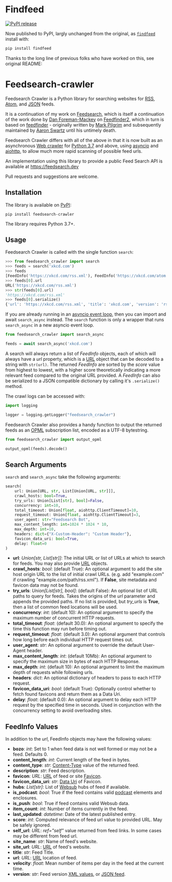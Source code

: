 # Findfeed

[![PyPI release](https://github.com/gperdrizet/feedsearch-crawler/actions/workflows/publish_pypi.yml/badge.svg)](https://github.com/gperdrizet/feedsearch-crawler/actions/workflows/publish_pypi.yml)

Now published to PyPI, largly unchanged from the original, as [`findfeed`](https://pypi.org/project/findfeed) install with:

```bash
pip install findfeed
```

Thanks to the long line of previous folks who have worked on this, see original README:

# Feedsearch-crawler

Feedsearch Crawler is a Python library for searching websites for [RSS](https://en.wikipedia.org/wiki/RSS), [Atom](https://en.wikipedia.org/wiki/Atom_(Web_standard)), and [JSON](https://jsonfeed.org/) feeds.

It is a continuation of my work on [Feedsearch](https://github.com/DBeath/feedsearch), which is itself a continuation of the work done by [Dan Foreman-Mackey](http://dfm.io/) on [Feedfinder2](https://github.com/dfm/feedfinder2), which in turn is based on [feedfinder](http://www.aaronsw.com/2002/feedfinder/) - originally written by [Mark Pilgrim](http://en.wikipedia.org/wiki/Mark_Pilgrim_(software_developer)) and subsequently maintained by
[Aaron Swartz](http://en.wikipedia.org/wiki/Aaron_Swartz) until his untimely death.

Feedsearch Crawler differs with all of the above in that it is now built as an asynchronous [Web crawler](https://en.wikipedia.org/wiki/Web_crawler) for [Python 3.7](https://www.python.org/downloads/release/python-370/) and above, using [asyncio](https://docs.python.org/3/library/asyncio.html) and [aiohttp](https://aiohttp.readthedocs.io/en/stable/), to allow much more rapid scanning of possible feed urls.

An implementation using this library to provide a public Feed Search API is available at https://feedsearch.dev

Pull requests and suggestions are welcome.

## Installation
The library is available on [PyPI](https://pypi.org/project/feedsearch-crawler/):

```
pip install feedsearch-crawler
```

The library requires Python 3.7+.

## Usage
Feedsearch Crawler is called with the single function ``search``:

``` python
>>> from feedsearch_crawler import search
>>> feeds = search('xkcd.com')
>>> feeds
[FeedInfo('https://xkcd.com/rss.xml'), FeedInfo('https://xkcd.com/atom.xml')]
>>> feeds[0].url
URL('https://xkcd.com/rss.xml')
>>> str(feeds[0].url)
'https://xkcd.com/rss.xml'
>>> feeds[0].serialize()
{'url': 'https://xkcd.com/rss.xml', 'title': 'xkcd.com', 'version': 'rss20', 'score': 24, 'hubs': [], 'description': 'xkcd.com: A webcomic of romance and math humor.', 'is_push': False, 'self_url': '', 'favicon': 'https://xkcd.com/s/919f27.ico', 'content_type': 'text/xml; charset=UTF-8', 'bozo': 0, 'site_url': 'https://xkcd.com/', 'site_name': 'xkcd: Chernobyl', 'favicon_data_uri': '', 'content_length': 2847}
```

If you are already running in an [asyncio event loop](https://docs.python.org/3/library/asyncio-eventloop.html), then you can import and await ``search_async`` instead. The ``search`` function is only a wrapper that runs ``search_async`` in a new asyncio event loop.

``` python
from feedsearch_crawler import search_async

feeds = await search_async('xkcd.com')
```

A search will always return a list of *FeedInfo* objects, each of which will always have a *url* property, which is a [URL](https://yarl.readthedocs.io/en/latest/api.html) object that can be decoded to a string with ``str(url)``.
The returned *FeedInfo* are sorted by the *score* value from highest to lowest, with a higher score theoretically indicating a more relevant feed compared to the original URL provided. A *FeedInfo* can also be serialized to a JSON compatible dictionary by calling it's ``.serialize()`` method.

The crawl logs can be accessed with:

``` python
import logging

logger = logging.getLogger("feedsearch_crawler")
```

Feedsearch Crawler also provides a handy function to output the returned feeds as an [OPML](https://en.wikipedia.org/wiki/OPML) subscription list, encoded as a UTF-8 bytestring. 

``` python
from feedsearch_crawler import output_opml

output_opml(feeds).decode()
```

## Search Arguments
``search`` and ``search_async`` take the following arguments:

``` python
search(
    url: Union[URL, str, List[Union[URL, str]]],
    crawl_hosts: bool=True,
    try_urls: Union[List[str], bool]=False,
    concurrency: int=10,
    total_timeout: Union[float, aiohttp.ClientTimeout]=10,
    request_timeout: Union[float, aiohttp.ClientTimeout]=3,
    user_agent: str="Feedsearch Bot",
    max_content_length: int=1024 * 1024 * 10,
    max_depth: int=10,
    headers: dict={"X-Custom-Header": "Custom Header"},
    favicon_data_uri: bool=True,
    delay: float=0
)
```

- **url**: *Union[str, List[str]]*: The initial URL or list of URLs at which to search for feeds. You may also provide [URL](https://yarl.readthedocs.io/en/latest/api.html) objects.
- **crawl_hosts**: *bool*: (default True): An optional argument to add the site host origin URL to the list of initial crawl URLs. (e.g. add "example.com" if crawling "example.com/path/rss.xml"). If **False**, site metadata and favicon data may not be found.
- **try_urls**: *Union[List[str], bool]*: (default False): An optional list of URL paths to query for feeds. Takes the origins of the *url* parameter and appends the provided paths. If no list is provided, but *try_urls* is **True**, then a list of common feed locations will be used.
- **concurrency**: *int*: (default 10): An optional argument to specify the maximum number of concurrent HTTP requests.
- **total_timeout**: *float*: (default 30.0): An optional argument to specify the time this function may run before timing out.
- **request_timeout**: *float*: (default 3.0): An optional argument that controls how long before each individual HTTP request times out.
- **user_agent**: *str*: An optional argument to override the default User-Agent header.
- **max_content_length**: *int*: (default 10Mb): An optional argument to specify the maximum size in bytes of each HTTP Response.
- **max_depth**: *int*: (default 10): An optional argument to limit the maximum depth of requests while following urls.
- **headers**: *dict*: An optional dictionary of headers to pass to each HTTP request.
- **favicon_data_uri**: *bool*: (default True): Optionally control whether to fetch found favicons and return them as a Data Uri.
- **delay**: *float*: (default 0.0): An optional argument to delay each HTTP request by the specified time in seconds. Used in conjunction with the concurrency setting to avoid overloading sites.

## FeedInfo Values
In addition to the *url*, FeedInfo objects may have the following values:

- **bozo**: *int*: Set to 1 when feed data is not well formed or may not be a feed. Defaults 0.
- **content_length**: *int*: Current length of the feed in bytes.
- **content_type**: *str*: [Content-Type](https://en.wikipedia.org/wiki/Media_type) value of the returned feed.
- **description**: *str*: Feed description.
- **favicon**: *URL*: [URL](https://yarl.readthedocs.io/en/latest/api.html) of feed or site [Favicon](https://en.wikipedia.org/wiki/Favicon).
- **favicon_data_uri**: *str*: [Data Uri](https://en.wikipedia.org/wiki/Data_URI_scheme) of Favicon.
- **hubs**: *List[str]*: List of [Websub](https://en.wikipedia.org/wiki/WebSub) hubs of feed if available.
- **is_podcast**: *bool*: True if the feed contains valid [podcast](https://en.wikipedia.org/wiki/Podcast) elements and enclosures.
- **is_push**: *bool*: True if feed contains valid Websub data.
- **item_count**: *int*: Number of items currently in the feed.
- **last_updated**: *datetime*: Date of the latest published entry.
- **score**: *int*: Computed relevance of feed url value to provided URL. May be safely ignored.
- **self_url**: *URL*: *ref="self"* value returned from feed links. In some cases may be different from feed url.
- **site_name**: *str*: Name of feed's website.
- **site_url**: *URL*: [URL](https://yarl.readthedocs.io/en/latest/api.html) of feed's website.
- **title**: *str*: Feed Title.
- **url**: *URL*: [URL](https://yarl.readthedocs.io/en/latest/api.html) location of feed.
- **velocity**: *float*: Mean number of items per day in the feed at the current time.
- **version**: *str*: Feed version [XML values](https://pythonhosted.org/feedparser/version-detection.html),
  or [JSON feed](https://jsonfeed.org/version/1).
